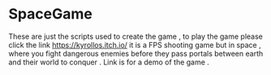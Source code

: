 # SpaceGame
These are just the scripts used to create the game , to play the game please click the link https://kyrollos.itch.io/
it is a FPS shooting game but in space , where you fight dangerous enemies before they pass portals between earth and their world to 
conquer . Link is for a demo of the game . 
